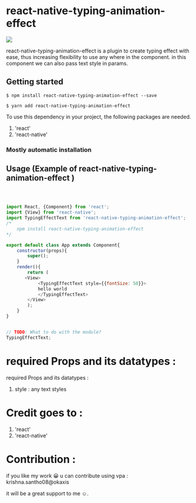 # react-native-typing-animation-effect

![](https://i.imgur.com/YxgvSzg.gif)

react-native-typing-animation-effect is a plugin to create typing effect with ease, thus increasing flexibility to use any where in the component. in this component we can also pass text style in params. 

## Getting started

`$ npm install react-native-typing-animation-effect --save`

`$ yarn add react-native-typing-animation-effect`

To use this dependency in your project, the following packages are needed. 
1. 'react'
2. 'react-native'

### Mostly automatic installation


## Usage (Example of react-native-typing-animation-effect )
```javascript



import React, {Component} from 'react';
import {View} from 'react-native';
import TypingEffectText from 'react-native-typing-animation-effect';
/*
    npm install react-native-typing-animation-effect
*/

export default class App extends Component{
    constructor(props){
        super();
    }
    render(){
        return (
       <View>
            <TypingEffectText style={{fontSize: 50}}>
            hello world
            </TypingEffectText>
        </View>
        );
    }
}


// TODO: What to do with the module?
TypingEffectText;
```

# required Props and its datatypes :

required Props and its datatypes :

1.  style  : any text styles



# Credit goes to : 

1. 'react'
3. 'react-native'

# Contribution :

if you like my work 😀 u can contribute using
vpa : krishna.santho08@okaxis

it will be a great support to me ☺.


